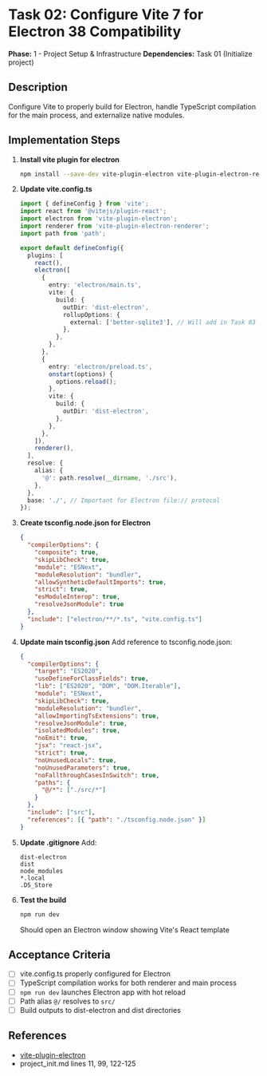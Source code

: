 # Task 02: Configure Vite 7 for Electron 38 Compatibility

**Phase:** 1 - Project Setup & Infrastructure
**Dependencies:** Task 01 (Initialize project)

## Description

Configure Vite to properly build for Electron, handle TypeScript compilation for the main process, and externalize native modules.

## Implementation Steps

1. **Install vite plugin for electron**

   ```bash
   npm install --save-dev vite-plugin-electron vite-plugin-electron-renderer
   ```

2. **Update vite.config.ts**

   ```typescript
   import { defineConfig } from 'vite';
   import react from '@vitejs/plugin-react';
   import electron from 'vite-plugin-electron';
   import renderer from 'vite-plugin-electron-renderer';
   import path from 'path';

   export default defineConfig({
     plugins: [
       react(),
       electron([
         {
           entry: 'electron/main.ts',
           vite: {
             build: {
               outDir: 'dist-electron',
               rollupOptions: {
                 external: ['better-sqlite3'], // Will add in Task 03
               },
             },
           },
         },
         {
           entry: 'electron/preload.ts',
           onstart(options) {
             options.reload();
           },
           vite: {
             build: {
               outDir: 'dist-electron',
             },
           },
         },
       ]),
       renderer(),
     ],
     resolve: {
       alias: {
         '@': path.resolve(__dirname, './src'),
       },
     },
     base: './', // Important for Electron file:// protocol
   });
   ```

3. **Create tsconfig.node.json for Electron**

   ```json
   {
     "compilerOptions": {
       "composite": true,
       "skipLibCheck": true,
       "module": "ESNext",
       "moduleResolution": "bundler",
       "allowSyntheticDefaultImports": true,
       "strict": true,
       "esModuleInterop": true,
       "resolveJsonModule": true
     },
     "include": ["electron/**/*.ts", "vite.config.ts"]
   }
   ```

4. **Update main tsconfig.json**
   Add reference to tsconfig.node.json:

   ```json
   {
     "compilerOptions": {
       "target": "ES2020",
       "useDefineForClassFields": true,
       "lib": ["ES2020", "DOM", "DOM.Iterable"],
       "module": "ESNext",
       "skipLibCheck": true,
       "moduleResolution": "bundler",
       "allowImportingTsExtensions": true,
       "resolveJsonModule": true,
       "isolatedModules": true,
       "noEmit": true,
       "jsx": "react-jsx",
       "strict": true,
       "noUnusedLocals": true,
       "noUnusedParameters": true,
       "noFallthroughCasesInSwitch": true,
       "paths": {
         "@/*": ["./src/*"]
       }
     },
     "include": ["src"],
     "references": [{ "path": "./tsconfig.node.json" }]
   }
   ```

5. **Update .gitignore**
   Add:

   ```
   dist-electron
   dist
   node_modules
   *.local
   .DS_Store
   ```

6. **Test the build**
   ```bash
   npm run dev
   ```
   Should open an Electron window showing Vite's React template

## Acceptance Criteria

- [ ] vite.config.ts properly configured for Electron
- [ ] TypeScript compilation works for both renderer and main process
- [ ] `npm run dev` launches Electron app with hot reload
- [ ] Path alias `@/` resolves to `src/`
- [ ] Build outputs to dist-electron and dist directories

## References

- [vite-plugin-electron](https://github.com/electron-vite/vite-plugin-electron)
- project_init.md lines 11, 99, 122-125
